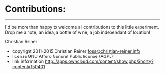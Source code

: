 # Contributions:
-----

I´d be more than happy to welcome all contributions to this little experiment.
Drop me a note, an idea, a bottle of wine, a job independant of location!

Christian Reiner
* copyright 2011-2015 Christian Reiner <foss@christian-reiner.info>
* license GNU Affero General Public license (AGPL)
* link information http://apps.owncloud.com/content/show.php/Shorty?content=150401

